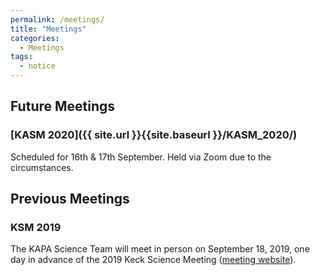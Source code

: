 ```yaml
---
permalink: /meetings/
title: "Meetings"
categories:
  - Meetings
tags:
  - notice
---
```


## Future Meetings

### [KASM 2020]({{ site.url }}{{site.baseurl }}/KASM_2020/)
Scheduled for 16th & 17th September. Held via Zoom due to the circumstances.

## Previous Meetings

### KSM 2019
The KAPA Science Team will meet in person on September 18, 2019, one day in advance of the 2019 Keck
Science Meeting (<a href="https://conferences.pa.ucla.edu/kapa-science-meeting-2019/">meeting website</a>).
